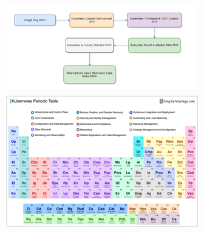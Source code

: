 ![Kubernetes-history.png](../images/Kubernetes-history.png)


![K8s-Periodic-Table.jpg](../images/K8s-Periodic-Table.jpg)

